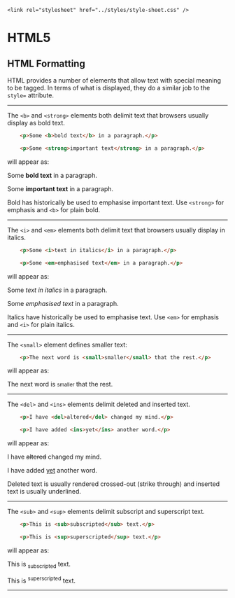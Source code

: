 <!DOCTYPE html>
<html lang="en-GB">
    <!-- notes-html by NewForester:  a series of notes on HTML5 written after studying the HTML Tutorial @ W3Schools -->

<head>
    <title>HTML5: Formatting</title>
    <meta charset="UTF-8" />
    <meta name="description" content="Notes on HTML5 made while following the HTML Tutorial @ W3Schools" />
    <meta name="keywords" content="HTML" />
    <meta name="author" content="NewForester" />
    <meta name="viewport" content="width=device-width, initial-scale=1.0" />

    <link rel="stylesheet" href="../styles/style-sheet.css" />
</head>

<body>

# HTML5

## HTML Formatting

HTML provides a number of elements that allow text with special meaning to be tagged.
In terms of what is displayed, they do a similar job to the `style=` attribute.


<hr /><!-- Bold and Strong Text Elements -->

The `<b>` and `<strong>` elements both delimit text that browsers usually display as bold text.

```html
    <p>Some <b>bold text</b> in a paragraph.</p>

    <p>Some <strong>important text</strong> in a paragraph.</p>
```

<p>will appear as:</p>
<div class=indent>
    <p>Some <b>bold text</b> in a paragraph.</p>
    <p>Some <strong>important text</strong> in a paragraph.</p>
</div>

Bold has historically be used to emphasise important text.
Use `<strong>` for emphasis and `<b>` for plain bold.


<hr /><!-- Italic and Emphasised Text Elements-->

The `<i>` and `<em>` elements both delimit text that browsers usually display in italics.

```html
    <p>Some <i>text in italics</i> in a paragraph.</p>

    <p>Some <em>emphasised text</em> in a paragraph.</p>
```

<p>will appear as:</p>
<div class=indent>
    <p>Some <i>text in italics</i> in a paragraph.</p>
    <p>Some <em>emphasised text</em> in a paragraph.</p>
</div>

Italics have historically be used to emphasise text.
Use `<em>` for emphasis and `<i>` for plain italics.


<hr /><!-- The Smaller Text Element -->

The `<small>` element defines smaller text:

```html
    <p>The next word is <small>smaller</small> that the rest.</p>
```

<p>will appear as:</p>
<div class=indent>
    <p>The next word is <small>smaller</small> that the rest.</p>
</div>


<hr /><!-- Deleted and Inserted Text Elements -->

The `<del>` and `<ins>` elements delimit deleted and inserted text.

```html
    <p>I have <del>altered</del> changed my mind.</p>

    <p>I have added <ins>yet</ins> another word.</p>
```

<p>will appear as:</p>
<div class=indent>
    <p>I have <del>altered</del> changed my mind.</p>
    <p>I have added <ins>yet</ins> another word.</p>
</div>

Deleted text is usually rendered crossed-out (strike through) and inserted text is usually underlined.


<hr /><!-- Subscript and Superscript Elements -->

The `<sub>` and `<sup>` elements delimit subscript and superscript text.

```html
    <p>This is <sub>subscripted</sub> text.</p>

    <p>This is <sup>superscripted</sup> text.</p>
```

<p>will appear as:</p>
<div class=indent>
    <p>This is <sub>subscripted</sub> text.</p>
    <p>This is <sup>superscripted</sup> text.</p>
</div>

<hr />

</body>
</html>
